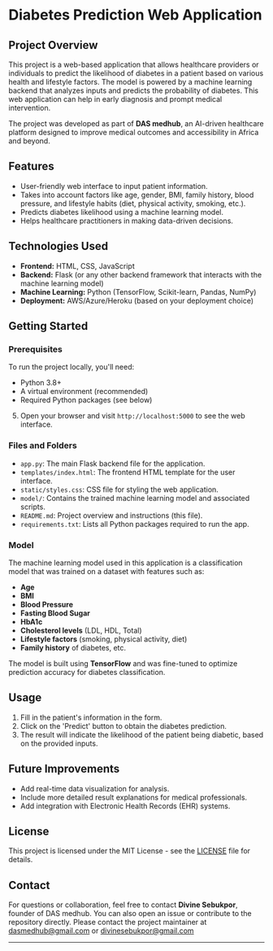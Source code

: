 # Diabetes Prediction Web Application

## Project Overview
This project is a web-based application that allows healthcare providers or individuals to predict the likelihood of diabetes in a patient based on various health and lifestyle factors. The model is powered by a machine learning backend that analyzes inputs and predicts the probability of diabetes. This web application can help in early diagnosis and prompt medical intervention.

The project was developed as part of **DAS medhub**, an AI-driven healthcare platform designed to improve medical outcomes and accessibility in Africa and beyond.

## Features
- User-friendly web interface to input patient information.
- Takes into account factors like age, gender, BMI, family history, blood pressure, and lifestyle habits (diet, physical activity, smoking, etc.).
- Predicts diabetes likelihood using a machine learning model.
- Helps healthcare practitioners in making data-driven decisions.

## Technologies Used
- **Frontend:** HTML, CSS, JavaScript
- **Backend:** Flask (or any other backend framework that interacts with the machine learning model)
- **Machine Learning:** Python (TensorFlow, Scikit-learn, Pandas, NumPy)
- **Deployment:** AWS/Azure/Heroku (based on your deployment choice)

## Getting Started

### Prerequisites
To run the project locally, you'll need:
- Python 3.8+
- A virtual environment (recommended)
- Required Python packages (see below)


5. Open your browser and visit `http://localhost:5000` to see the web interface.

### Files and Folders

- `app.py`: The main Flask backend file for the application.
- `templates/index.html`: The frontend HTML template for the user interface.
- `static/styles.css`: CSS file for styling the web application.
- `model/`: Contains the trained machine learning model and associated scripts.
- `README.md`: Project overview and instructions (this file).
- `requirements.txt`: Lists all Python packages required to run the app.

### Model
The machine learning model used in this application is a classification model that was trained on a dataset with features such as:
- **Age**
- **BMI**
- **Blood Pressure**
- **Fasting Blood Sugar**
- **HbA1c**
- **Cholesterol levels** (LDL, HDL, Total)
- **Lifestyle factors** (smoking, physical activity, diet)
- **Family history** of diabetes, etc.

The model is built using **TensorFlow** and was fine-tuned to optimize prediction accuracy for diabetes classification.

## Usage
1. Fill in the patient's information in the form.
2. Click on the 'Predict' button to obtain the diabetes prediction.
3. The result will indicate the likelihood of the patient being diabetic, based on the provided inputs.

## Future Improvements
- Add real-time data visualization for analysis.
- Include more detailed result explanations for medical professionals.
- Add integration with Electronic Health Records (EHR) systems.


## License
This project is licensed under the MIT License - see the [LICENSE](LICENSE) file for details.

## Contact
For questions or collaboration, feel free to contact **Divine Sebukpor**, founder of DAS medhub. You can also open an issue or contribute to the repository directly.
Please contact the project maintainer at dasmedhub@gmail.com or divinesebukpor@gmail.com

---

